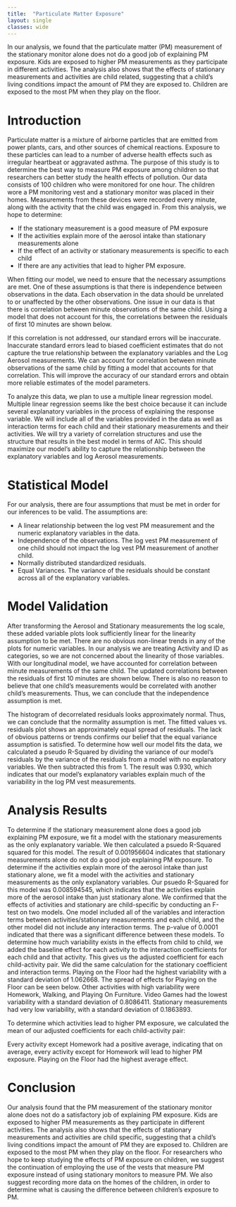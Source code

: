 ```yaml
---
title:  "Particulate Matter Exposure"
layout: single
classes: wide
---
```


In our analysis, we found that the particulate matter (PM) measurement of the stationary monitor alone does not do a good job of explaining PM exposure. Kids are exposed to higher PM measurements as they participate in different activities. The analysis also shows that the effects of stationary measurements and activities are child related, suggesting that a child’s living conditions impact the amount of PM they are exposed to. Children are exposed to the most PM when they play on the floor.

# Introduction
Particulate matter is a mixture of airborne particles that are emitted from power plants, cars, and other sources of chemical reactions. Exposure to these particles can lead to a number of adverse health effects such as irregular heartbeat or aggravated asthma. The purpose of this study is to determine the best way to measure PM exposure among children so that researchers can better study the health effects of pollution. Our data consists of 100 children who were monitored for one hour. The children wore a PM monitoring vest and a stationary monitor was placed in their homes. Measurements from these devices were recorded every minute, along with the activity that the child was engaged in. From this analysis, we hope to determine:
- If the stationary measurement is a good measure of PM exposure
- If the activities explain more of the aerosol intake than stationary measurements alone
- If the effect of an activity or stationary measurements is specific to each child
- If there are any activities that lead to higher PM exposure.

When fitting our model, we need to ensure that the necessary assumptions are met. One of these assumptions is that there is independence between observations in the data. Each observation in the data should be unrelated to or unaffected by the other observations. One issue in our data is that there is correlation between minute observations of the same child. Using a model that does not account for this, the correlations between the residuals of first 10 minutes are shown below.

If this correlation is not addressed, our standard errors will be inaccurate. Inaccurate standard errors lead to biased coefficient estimates that do not capture the true relationship between the explanatory variables and the Log Aerosol measurements. We can account for correlation between minute observations of the same child by fitting a model that accounts for that correlation. This will improve the accuracy of our standard errors and obtain more reliable estimates of the model parameters.

To analyze this data, we plan to use a multiple linear regression model. Multiple linear regression seems like the best choice because it can include several explanatory variables in the process of explaining the response variable. We will include all of the variables provided in the data as well as interaction terms for each child and their stationary measurements and their activities. We will try a variety of correlation structures and use the structure that results in the best model in terms of AIC. This should maximize our model’s ability to capture the relationship between the explanatory variables and log Aerosol measurements.

# Statistical Model

For our analysis, there are four assumptions that must be met in order for our inferences to be valid. The assumptions are:
- A linear relationship between the log vest PM measurement and the numeric explanatory variables in the data.
- Independence of the observations. The log vest PM measurement of one child should not impact the log vest PM measurement of another child.
- Normally distributed standardized residuals.
- Equal Variances. The variance of the residuals should be constant across all of the explanatory variables.


# Model Validation
After transforming the Aerosol and Stationary measurements the log scale, these added variable plots look sufficiently linear for the linearity assumption to be met. There are no obvious non-linear trends in any of the plots for numeric variables. In our analysis we are treating Activity and ID as categories, so we are not concerned about the linearity of those variables.
With our longitudinal model, we have accounted for correlation between minute measurements of the same child. The updated correlations between the residuals of first 10 minutes are shown below. There is also no reason to believe that one child’s measurements would be correlated with another child’s measurements. Thus, we can conclude that the independence assumption is met.

The histogram of decorrelated residuals looks approximately normal. Thus, we can conclude that the normality assumption is met.
The fitted values vs. residuals plot shows an approximately equal spread of residuals. The lack of obvious patterns or trends confirms our belief that the equal variance assumption is satisfied.
To determine how well our model fits the data, we calculated a pseudo R-Squared by dividing the variance of our model’s residuals by the variance of the residuals from a model with no explanatory variables. We then subtracted this from 1. The result was 0.930, which indicates that our model’s explanatory variables explain much of the variability in the log PM vest measurements.

# Analysis Results
To determine if the stationary measurement alone does a good job explaining PM exposure, we fit a model with the stationary measurements as the only explanatory variable. We then calculated a psuedo R-Squared squared for this model. The result of 0.001956604 indicates that stationary measurements alone do not do a good job explaining PM exposure.
To determine if the activities explain more of the aerosol intake than just stationary alone, we fit a model with the activities and stationary measurements as the only explanatory variables. Our psuedo R-Squared for this model was 0.008594545, which indicates that the activities explain more of the aerosol intake than just stationary alone.
We confirmed that the effects of activities and stationary are child-specific by conducting an F-test on two models. One model included all of the variables and interaction terms between activities/stationary measurements and each child, and the other model did not include any interaction terms. The p-value of 0.0001 indicated that there was a significant difference between these models.
To determine how much variability exists in the effects from child to child, we added the baseline effect for each activity to the interaction coefficients for each child and that activity. This gives us the adjusted coefficient for each child-activity pair. We did the same calculation for the stationary coefficient and interaction terms. Playing on the Floor had the highest variability with a standard deviation of 1.062668. The spread of effects for Playing on the Floor can be seen below. Other activities with high variability were Homework, Walking, and Playing On Furniture. Video Games had the lowest variability with a standard deviation of 0.8086411. Stationary measurements had very low variability, with a standard deviation of 0.1863893.

To determine which activities lead to higher PM exposure, we calculated the mean of our adjusted coefficients for each child-activity pair:

Every activity except Homework had a positive average, indicating that on average, every activity except for Homework will lead to higher PM exposure. Playing on the Floor had the highest average effect.

# Conclusion

Our analysis found that the PM measurement of the stationary monitor alone does not do a satisfactory job of explaining PM exposure. Kids are exposed to higher PM measurements as they participate in different activities. The analysis also shows that the effects of stationary measurements and activities are child specific, suggesting that a child’s living conditions impact the amount of PM they are exposed to. Children are exposed to the most PM when they play on the floor. For researchers who hope to keep studying the effects of PM exposure on children, we suggest the continuation of employing the use of the vests that measure PM exposure instead of using stationary monitors to measure PM. We also suggest recording more data on the homes of the children, in order to determine what is causing the difference between children’s exposure to PM.









